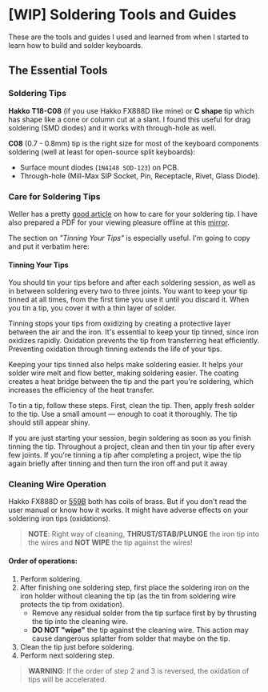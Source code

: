 # [WIP] Soldering Tools and Guides

These are the tools and guides I used and learned from when I started to learn
how to build and solder keyboards.

## The Essential Tools


### Soldering Tips

**Hakko T18-C08** (if you use Hakko FX888D like mine) or **C shape** tip which has shape like a cone or column cut at a slant. I found this useful for drag soldering (SMD diodes) and it works with through-hole as well.

**C08** (0.7 - 0.8mm) tip is the right size for most of the keyboard components soldering (well at least for open-source split keyboards):
* Surface mount diodes (`1N4148 SOD-123`) on PCB.
* Through-hole (Mill-Max SIP Socket, Pin, Receptacle, Rivet, Glass Diode).

### Care for Soldering Tips

Weller has a pretty [good article](https://www.weller-tools.com/how-to-care-for-soldering-iron-tips/) on how to care for your soldering tip. I have also prepared a PDF for your viewing pleasure offline at this [mirror](https://github.com/saikocat/files/blob/master/keebs/soldering/doc/weller_-_how_to_care_for_soldering_iron_tips.pdf).

The section on *"Tinning Your Tips"* is especially useful. I'm going to copy and put it verbatim here:

#### Tinning Your Tips

You should tin your tips before and after each soldering session, as well as in between soldering every two to three joints. You want to keep your tip tinned at all times, from the first time you use it until you discard it. When you tin a tip, you cover it with a thin layer of solder.

Tinning stops your tips from oxidizing by creating a protective layer between the air and the iron. It's essential to keep your tip tinned, since iron oxidizes rapidly. Oxidation prevents the tip from transferring heat efficiently. Preventing oxidation through tinning extends the life of your tips.

Keeping your tips tinned also helps make soldering easier. It helps your solder wire melt and flow better, making soldering easier. The coating creates a heat bridge between the tip and the part you're soldering, which increases the efficiency of the heat transfer.

To tin a tip, follow these steps. First, clean the tip. Then, apply fresh solder to the tip. Use a small amount — enough to coat it thoroughly. The tip should still appear shiny.

If you are just starting your session, begin soldering as soon as you finish tinning the tip. Throughout a project, clean and then tin your tip after every few joints. If you're tinning a tip after completing a project, wipe the tip again briefly after tinning and then turn the iron off and put it away

### Cleaning Wire Operation

Hakko FX888D or [559B](https://www.hakko.com/english/products/hakko_599b.html) both has coils of brass. But if you don't read the user manual or know how it works. It might have adverse effects on your soldering iron tips (oxidations).

> **NOTE**: Right way of cleaning, **THRUST/STAB/PLUNGE** the iron tip into the wires and **NOT WIPE** the tip against the wires!

#### Order of operations:

1. Perform soldering.
2. After finishing one soldering step, first place the soldering iron on the iron holder without cleaning the tip (as the tin from soldering wire protects the tip from oxidation).
    * Remove any residual solder from the tip surface first by by thrusting the tip into the cleaning wire.
    * **DO NOT "wipe"** the tip against the cleaning wire. This action may cause dangerous splatter from solder that maybe on the tip.
3. Clean the tip just before soldering.
4. Perform next soldering step.

> **WARNING**: If the order of step 2 and 3 is reversed, the oxidation of tips will be accelerated.

